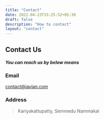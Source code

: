 ```yaml
---
title: "Contact"
date: 2022-04-23T15:25:52+05:30
draft: false
description: "How to contact"
layout: "contact"
---
```

## Contact Us
#### _You can reach us by below means_

### Email 
contact@iavian.com
### Address  
> Kariyakattupatty, Semmedu
> Nammakal

